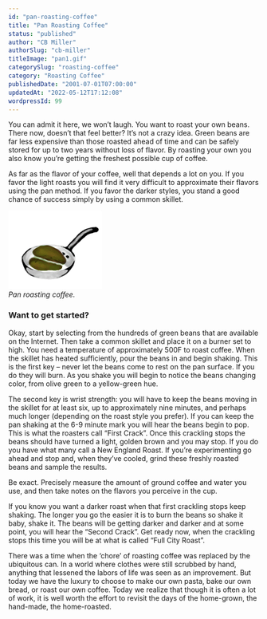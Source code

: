 ```yaml
---
id: "pan-roasting-coffee"
title: "Pan Roasting Coffee"
status: "published"
author: "CB Miller"
authorSlug: "cb-miller"
titleImage: "pan1.gif"
categorySlug: "roasting-coffee"
category: "Roasting Coffee"
publishedDate: "2001-07-01T07:00:00"
updatedAt: "2022-05-12T17:12:08"
wordpressId: 99
---
```


You can admit it here, we won’t laugh. You want to roast your own beans. There now, doesn’t that feel better? It’s not a crazy idea. Green beans are far less expensive than those roasted ahead of time and can be safely stored for up to two years without loss of flavor. By roasting your own you also know you’re getting the freshest possible cup of coffee.

As far as the flavor of your coffee, well that depends a lot on you. If you favor the light roasts you will find it very difficult to approximate their flavors using the pan method. If you favor the darker styles, you stand a good chance of success simply by using a common skillet.

![pan roasting coffee](pan1.gif)  
*Pan roasting coffee.*

### Want to get started?

Okay, start by selecting from the hundreds of green beans that are available on the Internet. Then take a common skillet and place it on a burner set to high. You need a temperature of approximately 500F to roast coffee. When the skillet has heated sufficiently, pour the beans in and begin shaking. This is the first key – never let the beans come to rest on the pan surface. If you do they will burn. As you shake you will begin to notice the beans changing color, from olive green to a yellow-green hue.

The second key is wrist strength: you will have to keep the beans moving in the skillet for at least six, up to approximately nine minutes, and perhaps much longer (depending on the roast style you prefer). If you can keep the pan shaking at the 6-9 minute mark you will hear the beans begin to pop. This is what the roasters call “First Crack”. Once this crackling stops the beans should have turned a light, golden brown and you may stop. If you do you have what many call a New England Roast. If you’re experimenting go ahead and stop and, when they’ve cooled, grind these freshly roasted beans and sample the results.

Be exact. Precisely measure the amount of ground coffee and water you use, and then take notes on the flavors you perceive in the cup.

If you know you want a darker roast when that first crackling stops keep shaking. The longer you go the easier it is to burn the beans so shake it baby, shake it. The beans will be getting darker and darker and at some point, you will hear the “Second Crack”. Get ready now, when the crackling stops this time you will be at what is called “Full City Roast”.

There was a time when the ‘chore’ of roasting coffee was replaced by the ubiquitous can. In a world where clothes were still scrubbed by hand, anything that lessened the labors of life was seen as an improvement. But today we have the luxury to choose to make our own pasta, bake our own bread, or roast our own coffee. Today we realize that though it is often a lot of work, it is well worth the effort to revisit the days of the home-grown, the hand-made, the home-roasted.